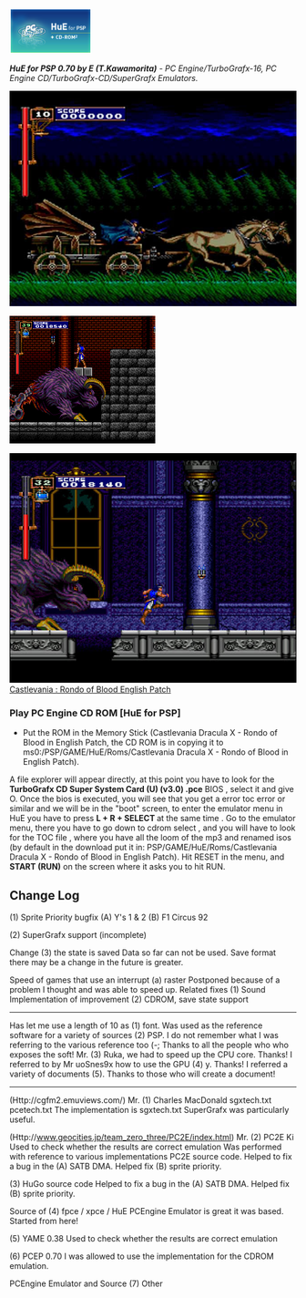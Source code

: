 ![Game list](ICON0.PNG)

<I><b>HuE for PSP 0.70 by E (T.Kawamorita)</b> - PC Engine/TurboGrafx-16, PC Engine CD/TurboGrafx-CD/SuperGrafx Emulators.</I>


![Game list](doc/CROB.PNG)

![Game list](doc/CROB1.PNG)

![Game list](doc/CROB2.PNG)
[Castlevania : Rondo of Blood English Patch](https://mega.nz/file/Pf5gECCR#2QPcqY7t7do7h9PNjkDO9zaSzDyHpbP-K9SpayMDFjA)

### Play PC Engine CD ROM [HuE for PSP]

- Put the ROM in the Memory Stick (Castlevania Dracula X - Rondo of Blood in English Patch, the CD ROM is in copying it to ms0:/PSP/GAME/HuE/Roms/Castlevania Dracula X - Rondo of Blood in English Patch).

A file explorer will appear directly, at this point you have to look for the <B>TurboGrafx CD Super System Card (U) (v3.0) .pce</B> BIOS , select it and give O. Once the bios is executed, you will see that you get a error toc error or similar and we will be in the "boot" screen, to enter the emulator menu in HuE you have to press <B> L + R + SELECT </B> at the same time .
Go to the emulator menu, there you have to go down to cdrom select , and you will have to look for the TOC file , where you have all the loom of the mp3 and renamed isos (by default in the download put it in: PSP/GAME/HuE/Roms/Castlevania Dracula X - Rondo of Blood in English Patch). Hit RESET in the menu, and <B> START (RUN)</B> on the screen where it asks you to hit RUN.

## Change Log

(1) Sprite Priority bugfix
    (A) Y's 1 & 2
    (B) F1 Circus 92

(2) SuperGrafx support (incomplete)

Change (3) the state is saved
    Data so far can not be used.
    Save format there may be a change in the future is greater.

<Have not been able to>
Speed ​​of games that use an interrupt (a) raster
    Postponed because of a problem I thought and was able to speed up.

<Schedule>
Related fixes (1) Sound
Implementation of improvement (2) CDROM, save state support


-------------------------------------------------- -----------------------------
<Acknowledgements>
Has let me use a length of 10 as (1) font.
Was used as the reference software for a variety of sources (2) PSP.
    I do not remember what I was referring to the various reference too (-;
    Thanks to all the people who who exposes the soft!
Mr. (3) Ruka, we had to speed up the CPU core. Thanks!
I referred to by Mr uoSnes9x how to use the GPU (4) y. Thanks!
I referred a variety of documents (5). Thanks to those who will create a document!


-------------------------------------------------- -----------------------------
<Reference>
(Http://cgfm2.emuviews.com/) Mr. (1) Charles MacDonald
    sgxtech.txt
    pcetech.txt
    The implementation is sgxtech.txt SuperGrafx was particularly useful.

(Http://www.geocities.jp/team_zero_three/PC2E/index.html) Mr. (2) PC2E Ki
    Used to check whether the results are correct emulation
    Was performed with reference to various implementations PC2E source code.
    Helped to fix a bug in the (A) SATB DMA.
    Helped fix (B) sprite priority.

(3) HuGo source code
    Helped to fix a bug in the (A) SATB DMA.
    Helped fix (B) sprite priority.

Source of (4) fpce / xpce / HuE
    PCEngine Emulator is great it was based.
    Started from here!

(5) YAME 0.38
    Used to check whether the results are correct emulation

(6) PCEP 0.70
    I was allowed to use the implementation for the CDROM emulation.

PCEngine Emulator and Source (7) Other
